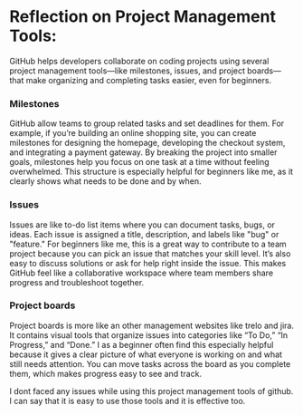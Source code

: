 # Reflection on Project Management Tools:
GitHub helps developers collaborate on coding projects using several project management tools—like milestones, issues, and project boards—that make organizing and completing tasks easier, even for beginners.

### Milestones
GitHub allow teams to group related tasks and set deadlines for them. For example, if you’re building an online shopping site, you can create milestones for designing the homepage, developing the checkout system, and integrating a payment gateway. By breaking the project into smaller goals, milestones help you focus on one task at a time without feeling overwhelmed. This structure is especially helpful for beginners like me, as it clearly shows what needs to be done and by when.

### Issues
Issues are like to-do list items where you can document tasks, bugs, or ideas. Each issue is assigned a title, description, and labels like "bug" or "feature." For beginners like me, this is a great way to contribute to a team project because you can pick an issue that matches your skill level. It’s also easy to discuss solutions or ask for help right inside the issue. This makes GitHub feel like a collaborative workspace where team members share progress and troubleshoot together.

### Project boards
Project boards is more like an other management websites like trelo and jira. It contains visual tools that organize issues into categories like “To Do,” “In Progress,” and “Done.” I as a beginner often find this especially helpful because it gives a clear picture of what everyone is working on and what still needs attention. You can move tasks across the board as you complete them, which makes progress easy to see and track.

I dont faced any issues while using this project management tools of github. I can say that it is easy to use those tools and it is effective too.


